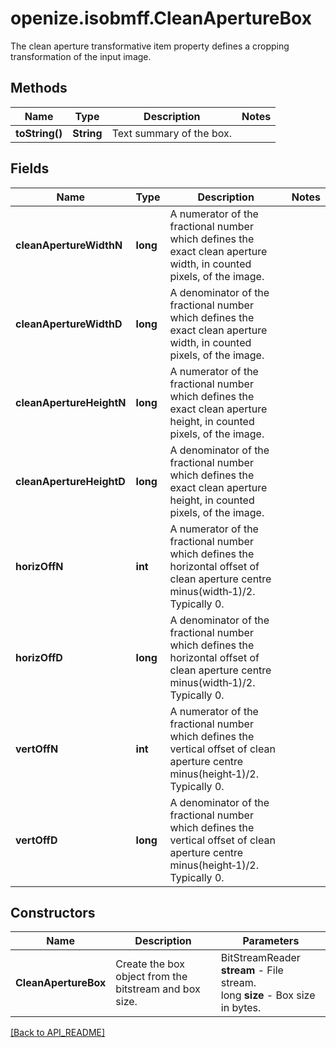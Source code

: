 # openize.isobmff.CleanApertureBox

The clean aperture transformative item property defines a cropping transformation of the input image.

## Methods

Name | Type | Description | Notes
------------ | ------------- | ------------- | -------------
**toString()** | **String** | Text summary of the box. | 

## Fields

Name | Type | Description | Notes
------------ | ------------- | ------------- | -------------
**cleanApertureWidthN** | **long** | A numerator of the fractional number which defines the exact clean aperture width, in counted pixels, of the image. | 
**cleanApertureWidthD** | **long** | A denominator of the fractional number which defines the exact clean aperture width, in counted pixels, of the image. | 
**cleanApertureHeightN** | **long** | A numerator of the fractional number which defines the exact clean aperture height, in counted pixels, of the image. | 
**cleanApertureHeightD** | **long** | A denominator of the fractional number which defines the exact clean aperture height, in counted pixels, of the image. | 
**horizOffN** | **int** | A numerator of the fractional number which defines the horizontal offset of clean aperture centre minus(width‐1)/2. Typically 0. | 
**horizOffD** | **long** | A denominator of the fractional number which defines the horizontal offset of clean aperture centre minus(width‐1)/2. Typically 0. | 
**vertOffN** | **int** | A numerator of the fractional number which defines the vertical offset of clean aperture centre minus(height‐1)/2. Typically 0. | 
**vertOffD** | **long** | A denominator of the fractional number which defines the vertical offset of clean aperture centre minus(height‐1)/2. Typically 0. | 

## Constructors

Name | Description | Parameters
------------ | ------------- | -------------
**CleanApertureBox** | Create the box object from the bitstream and box size. | BitStreamReader **stream** - File stream.<br />long **size** - Box size in bytes.

[[Back to API_README]](API_README.md)